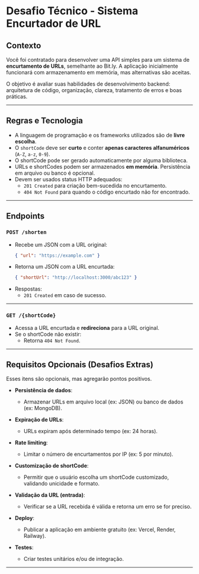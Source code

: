 # Desafio Técnico - Sistema Encurtador de URL

## Contexto
Você foi contratado para desenvolver uma API simples para um sistema de **encurtamento de URLs**, semelhante ao Bit.ly. A aplicação inicialmente funcionará com armazenamento em memória, mas alternativas são aceitas.

O objetivo é avaliar suas habilidades de desenvolvimento backend: arquitetura de código, organização, clareza, tratamento de erros e boas práticas.

---

## Regras e Tecnologia

- A linguagem de programação e os frameworks utilizados são de **livre escolha**.
- O `shortCode` deve ser **curto** e conter **apenas caracteres alfanuméricos** (`A-Z`, `a-z`, `0-9`).
- O shortCode pode ser gerado automaticamente por alguma biblioteca.
- URLs e shortCodes podem ser armazenados **em memória**. Persistência em arquivo ou banco é opcional.
- Devem ser usados status HTTP adequados:
    - `201 Created` para criação bem-sucedida no encurtamento.
    - `404 Not Found` para quando o código encurtado não for encontrado.

---

## Endpoints

### `POST /shorten`
- Recebe um JSON com a URL original:
  ```json
  { "url": "https://example.com" }
  ```
- Retorna um JSON com a URL encurtada:
  ```json
  { "shortUrl": "http://localhost:3000/abc123" }
  ```
- Respostas:
    - `201 Created` em caso de sucesso.

---

### `GET /{shortCode}`
- Acessa a URL encurtada e **redireciona** para a URL original.
- Se o shortCode não existir:
    - Retorna `404 Not Found`.

---

## Requisitos Opcionais (Desafios Extras)

Esses itens são opcionais, mas agregarão pontos positivos.

- **Persistência de dados**:
    - Armazenar URLs em arquivo local (ex: JSON) ou banco de dados (ex: MongoDB).

- **Expiração de URLs**:
    - URLs expiram após determinado tempo (ex: 24 horas).

- **Rate limiting**:
    - Limitar o número de encurtamentos por IP (ex: 5 por minuto).

- **Customização de shortCode**:
    - Permitir que o usuário escolha um shortCode customizado, validando unicidade e formato.

- **Validação da URL (entrada)**:
    - Verificar se a URL recebida é válida e retorna um erro se for preciso.

- **Deploy**:
    - Publicar a aplicação em ambiente gratuito (ex: Vercel, Render, Railway).

- **Testes**:
    - Criar testes unitários e/ou de integração.

---
